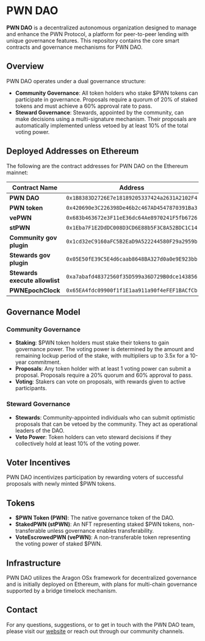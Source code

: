 # PWN DAO

**PWN DAO** is a decentralized autonomous organization designed to manage and enhance the PWN Protocol, a platform for peer-to-peer lending with unique governance features. This repository contains the core smart contracts and governance mechanisms for PWN DAO.

## Overview

PWN DAO operates under a dual governance structure:

- **Community Governance**: All token holders who stake $PWN tokens can participate in governance. Proposals require a quorum of 20% of staked tokens and must achieve a 60% approval rate to pass.
- **Steward Governance**: Stewards, appointed by the community, can make decisions using a multi-signature mechanism. Their proposals are automatically implemented unless vetoed by at least 10% of the total voting power.

## Deployed Addresses on Ethereum

The following are the contract addresses for PWN DAO on the Ethereum mainnet:

| Contract Name                     | Address |
| -                                 | - |
| **PWN DAO**	                    | `0x1B8383D2726E7e18189205337424a2631A2102F4` |
| **PWN token**                     | `0x420690e3C226398De46b2c467AD4547870391Ba3` |
| **vePWN**	                        | `0x683b463672e3F11eE36dc64Ae8970241F5fb6726` |
| **stPWN**	                        | `0x1Eba7F1E2DdDC008D3CD6E88b5F3C8A52BDC1C14` |
| **Community gov plugin**          | `0x1cd32eC9160aFC5B2EaD9A522244580F29a2959b` |
| **Stewards gov plugin**	        | `0x05E50fE39C5E4d6caab8648BA327d0a0e9E923bb` |
| **Stewards execute allowlist**    | `0xa7abafd48372560f35D599a36D729B0dce143856` |
| **PWNEpochClock**	                | `0x65EA4fdc09900f1f1E1aa911a90f4eFEF1BACfCb` |

## Governance Model

### Community Governance

- **Staking**: $PWN token holders must stake their tokens to gain governance power. The voting power is determined by the amount and remaining lockup period of the stake, with multipliers up to 3.5x for a 10-year commitment.
- **Proposals**: Any token holder with at least 1 voting power can submit a proposal. Proposals require a 20% quorum and 60% approval to pass.
- **Voting**: Stakers can vote on proposals, with rewards given to active participants.

### Steward Governance

- **Stewards**: Community-appointed individuals who can submit optimistic proposals that can be vetoed by the community. They act as operational leaders of the DAO.
- **Veto Power**: Token holders can veto steward decisions if they collectively hold at least 10% of the voting power.

## Voter Incentives

PWN DAO incentivizes participation by rewarding voters of successful proposals with newly minted $PWN tokens.

## Tokens

- **$PWN Token (PWN)**: The native governance token of the DAO.
- **StakedPWN (stPWN)**: An NFT representing staked $PWN tokens, non-transferable unless governance enables transferability.
- **VoteEscrowedPWN (vePWN)**: A non-transferable token representing the voting power of staked $PWN.

## Infrastructure

PWN DAO utilizes the Aragon OSx framework for decentralized governance and is initially deployed on Ethereum, with plans for multi-chain governance supported by a bridge timelock mechanism.

## Contact

For any questions, suggestions, or to get in touch with the PWN DAO team, please visit our [website](https://pwn.xyz) or reach out through our community channels.
